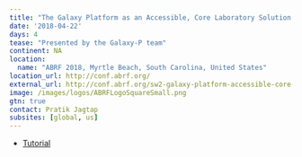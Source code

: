 ```yaml
---
title: "The Galaxy Platform as an Accessible, Core Laboratory Solution for Proteogenomic Analysis and Informatics"
date: '2018-04-22'
days: 4
tease: "Presented by the Galaxy-P team"
continent: NA
location:
  name: "ABRF 2018, Myrtle Beach, South Carolina, United States"
location_url: http://conf.abrf.org/
external_url: http://conf.abrf.org/sw2-galaxy-platform-accessible-core-laboratory-solution-proteogenomic-analysis-and-informatics
image: /images/logos/ABRFLogoSquareSmall.png
gtn: true
contact: Pratik Jagtap
subsites: [global, us]
---
```


* [Tutorial](http://z.umn.edu/abrf18doc)
